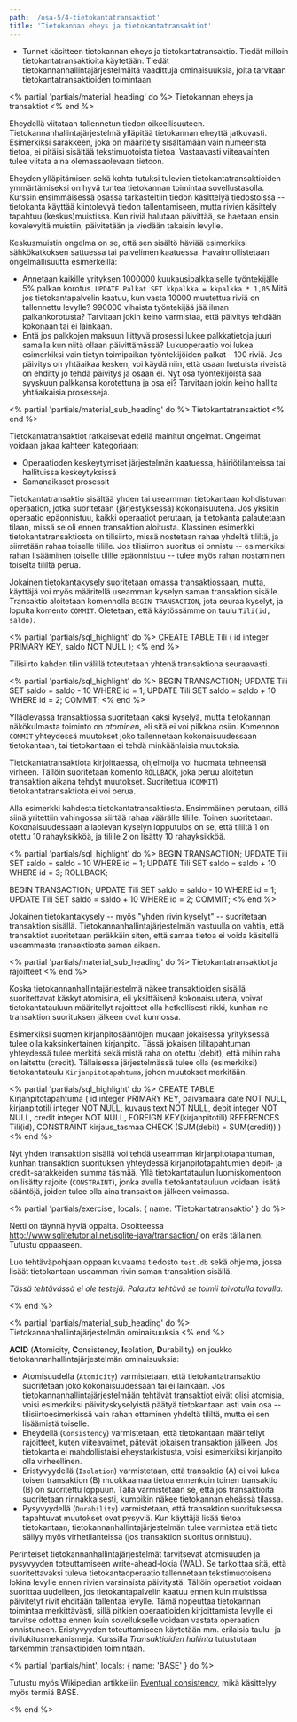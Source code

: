 ```yaml
---
path: '/osa-5/4-tietokantatransaktiot'
title: 'Tietokannan eheys ja tietokantatransaktiot'
---
```



<text-box variant='learningObjectives' name='Oppimistavoitteet'>

- Tunnet käsitteen tietokannan eheys ja tietokantatransaktio. Tiedät milloin tietokantatransaktioita käytetään. Tiedät tietokannanhallintajärjestelmältä vaadittuja ominaisuuksia, joita tarvitaan tietokantatransaktioiden toimintaan.

</text-box>



<% partial 'partials/material_heading' do %>
  Tietokannan eheys ja transaktiot
<% end %>

<p>
  Eheydellä viitataan tallennetun tiedon oikeellisuuteen. Tietokannanhallintajärjestelmä ylläpitää tietokannan eheyttä jatkuvasti. Esimerkiksi sarakkeen, joka on määritelty sisältämään vain numeerista tietoa, ei pitäisi sisältää tekstimuotoista tietoa. Vastaavasti viiteavainten tulee viitata aina olemassaolevaan tietoon.
</p>

<p>
  Eheyden ylläpitämisen sekä kohta tutuksi tulevien tietokantatransaktioiden ymmärtämiseksi on hyvä tuntea tietokannan toimintaa sovellustasolla. Kurssin ensimmäisessä osassa tarkasteltiin tiedon käsittelyä tiedostoissa -- tietokanta käyttää kiintolevyä tiedon tallentamiseen, mutta rivien käsittely tapahtuu (keskus)muistissa. Kun riviä halutaan päivittää, se haetaan ensin kovalevyltä muistiin, päivitetään ja viedään takaisin levylle.
</p>

<p>
  Keskusmuistin ongelma on se, että sen sisältö häviää esimerkiksi sähkökatkoksen sattuessa tai palvelimen kaatuessa. Havainnollistetaan ongelmallisuutta esimerkeillä:
</p>

<ul>
  <li>Annetaan kaikille yrityksen 1000000 kuukausipalkkaiselle työntekijälle 5% palkan korotus. <code>UPDATE Palkat SET kkpalkka = kkpalkka * 1,05</code> Mitä jos tietokantapalvelin kaatuu, kun vasta 10000 muutettua riviä on tallennettu levylle? 990000 vihaista työntekijää jää ilman palkankorotusta? Tarvitaan jokin keino varmistaa, että päivitys tehdään kokonaan tai ei lainkaan.</li>
  <li>Entä jos palkkojen maksuun liittyvä prosessi lukee palkkatietoja juuri samalla kun niitä ollaan päivittämässä? Lukuoperaatio voi lukea esimerkiksi vain tietyn toimipaikan työntekijöiden palkat - 100 riviä. Jos päivitys on yhtäaikaa kesken, voi käydä niin, että osaan luetuista riveistä on ehditty jo tehdä päivitys ja osaan ei. Nyt osa työntekijöistä saa syyskuun palkkansa korotettuna ja osa ei? Tarvitaan jokin keino hallita yhtäaikaisia prosesseja.</li>
</ul>


<% partial 'partials/material_sub_heading' do %>
  Tietokantatransaktiot
<% end %>

<p>
  Tietokantatransaktiot ratkaisevat edellä mainitut ongelmat. Ongelmat voidaan jakaa kahteen kategoriaan:
</p>

<ul>
  <li>Operaatioden keskeytymiset järjestelmän kaatuessa, häiriötilanteissa tai hallituissa keskeytyksissä</li>
  <li>Samanaikaset prosessit</li>
</ul>

<p>
  Tietokantatransaktio sisältää yhden tai useamman tietokantaan kohdistuvan operaation, jotka suoritetaan (järjestyksessä) kokonaisuutena. Jos yksikin operaatio epäonnistuu, kaikki operaatiot perutaan, ja tietokanta palautetaan tilaan, missä se oli ennen transaktion aloitusta. Klassinen esimerkki tietokantatransaktiosta on tilisiirto, missä nostetaan rahaa yhdeltä tililtä, ja siirretään rahaa toiselle tilille. Jos tilisiirron suoritus ei onnistu -- esimerkiksi rahan lisääminen toiselle tilille epäonnistuu -- tulee myös rahan nostaminen toiselta tililtä perua.
</p>

<p>
  Jokainen tietokantakysely suoritetaan omassa transaktiossaan, mutta, käyttäjä voi myös määritellä useamman kyselyn saman transaktion sisälle. Transaktio aloitetaan komennolla <code>BEGIN TRANSACTION</code>, jota seuraa kyselyt, ja lopulta komento <code>COMMIT</code>. Oletetaan, että käytössämme on taulu <code>Tili(id, saldo)</code>.
</p>

<% partial 'partials/sql_highlight' do %>
CREATE TABLE Tili (
    id integer PRIMARY KEY,
    saldo NOT NULL
);
<% end %>

<p>
  Tilisiirto kahden tilin välillä toteutetaan yhtenä transaktiona seuraavasti.
</p>

<% partial 'partials/sql_highlight' do %>
BEGIN TRANSACTION;
  UPDATE Tili SET saldo = saldo - 10 WHERE id = 1;
  UPDATE Tili SET saldo = saldo + 10 WHERE id = 2;
COMMIT;
<% end %>

<p>
  Ylläolevassa transaktiossa suoritetaan kaksi kyselyä, mutta tietokannan näkökulmasta toiminto on <em>atominen</em>, eli sitä ei voi pilkkoa osiin. Komennon <code>COMMIT</code> yhteydessä muutokset joko tallennetaan kokonaisuudessaan tietokantaan, tai tietokantaan ei tehdä minkäänlaisia muutoksia.
</p>

<p>
  Tietokantatransaktiota kirjoittaessa, ohjelmoija voi huomata tehneensä virheen. Tällöin suoritetaan komento <code>ROLLBACK</code>, joka peruu aloitetun transaktion aikana tehdyt muutokset. Suoritettua (<code>COMMIT</code>) tietokantatransaktiota ei voi perua.
</p>

<p>
  Alla esimerkki kahdesta tietokantatransaktiosta. Ensimmäinen perutaan, sillä siinä yritettiin vahingossa siirtää rahaa väärälle tilille. Toinen suoritetaan. Kokonaisuudessaan allaolevan kyselyn lopputulos on se, että tililtä 1 on otettu 10 rahayksikköä, ja tilille 2 on lisätty 10 rahayksikköä.
</p>

<% partial 'partials/sql_highlight' do %>
BEGIN TRANSACTION;
  UPDATE Tili SET saldo = saldo - 10 WHERE id = 1;
  UPDATE Tili SET saldo = saldo + 10 WHERE id = 3;
ROLLBACK;

BEGIN TRANSACTION;
  UPDATE Tili SET saldo = saldo - 10 WHERE id = 1;
  UPDATE Tili SET saldo = saldo + 10 WHERE id = 2;
COMMIT;
<% end %>

<p>
  Jokainen tietokantakysely -- myös "yhden rivin kyselyt" -- suoritetaan transaktion sisällä. Tietokannanhallintajärjestelmän vastuulla on vahtia, että transaktiot suoritetaan peräkkäin siten, että samaa tietoa ei voida käsitellä useammasta transaktiosta saman aikaan.
</p>


<% partial 'partials/material_sub_heading' do %>
  Tietokantatransaktiot ja rajoitteet
<% end %>

<p>
  Koska tietokannanhallintajärjestelmä näkee transaktioiden sisällä suoritettavat käskyt atomisina, eli yksittäisenä kokonaisuutena, voivat tietokantatauluun määritellyt rajoitteet olla hetkellisesti rikki, kunhan ne transaktion suorituksen jälkeen ovat kunnossa.
</p>

<p>
  Esimerkiksi suomen kirjanpitosääntöjen mukaan jokaisessa yrityksessä tulee olla kaksinkertainen kirjanpito. Tässä jokaisen tilitapahtuman yhteydessä tulee merkitä sekä mistä raha on otettu (debit), että mihin raha on laitettu (credit). Tällaisessa järjestelmässä tulee olla (esimerkiksi) tietokantataulu <code>Kirjanpitotapahtuma</code>, johon muutokset merkitään.
</p>

<% partial 'partials/sql_highlight' do %>
CREATE TABLE Kirjanpitotapahtuma
(
    id integer PRIMARY KEY,
    paivamaara date NOT NULL,
    kirjanpitotili integer NOT NULL,
    kuvaus text NOT NULL,
    debit integer NOT NULL,
    credit integer NOT NULL,
    FOREIGN KEY(kirjanpitotili) REFERENCES Tili(id),
    CONSTRAINT kirjaus_tasmaa CHECK (SUM(debit) = SUM(credit))
)
<% end %>

<p>
  Nyt yhden transaktion sisällä voi tehdä useamman kirjanpitotapahtuman, kunhan transaktion suorituksen yhteydessä kirjanpitotapahtumien debit- ja credit-sarakkeiden summa täsmää. Yllä tietokantataulun luomiskomentoon on lisätty rajoite (<code>CONSTRAINT</code>), jonka avulla tietokantatauluun voidaan lisätä sääntöjä, joiden tulee olla aina transaktion jälkeen voimassa.
</p>

<% partial 'partials/exercise', locals: { name: 'Tietokantatransaktio' } do %>

  <p>
    Netti on täynnä hyviä oppaita. Osoitteessa <a href="http://www.sqlitetutorial.net/sqlite-java/transaction/" target="_blank">http://www.sqlitetutorial.net/sqlite-java/transaction/</a> on eräs tällainen. Tutustu oppaaseen.
  </p>

  <p>
    Luo tehtäväpohjaan oppaan kuvaama tiedosto <code>test.db</code> sekä ohjelma, jossa lisäät tietokantaan useamman rivin saman transaktion sisällä.
  </p>

  <p>
    <em>
      Tässä tehtävässä ei ole testejä. Palauta tehtävä se toimii toivotulla tavalla.
    </em>
  </p>

<% end %>


<% partial 'partials/material_sub_heading' do %>
  Tietokannanhallintajärjestelmän ominaisuuksia
<% end %>


<p>
  <strong>ACID</strong> (<strong>A</strong>tomicity, <strong>C</strong>onsistency, <strong>I</strong>solation, <strong>D</strong>urability) on joukko tietokannanhallintajärjestelmän ominaisuuksia:
</p>

<ul>

  <li>Atomisuudella (<code>Atomicity</code>) varmistetaan, että tietokantatransaktio suoritetaan joko kokonaisuudessaan tai ei lainkaan. Jos tietokannanhallintajärjestelmään tehtävät transaktiot eivät olisi atomisia, voisi esimerkiksi päivityskyselyistä päätyä tietokantaan asti vain osa -- tilisiirtoesimerkissä vain rahan ottaminen yhdeltä tililtä, mutta ei sen lisäämistä toiselle.</li>

  <li>Eheydellä (<code>Consistency</code>) varmistetaan, että tietokantaan määritellyt rajoitteet, kuten viiteavaimet, pätevät jokaisen transaktion jälkeen. Jos tietokanta ei mahdollistaisi eheystarkistusta, voisi esimerkiksi kirjanpito olla virheellinen.</li>

  <li>Eristyvyydellä (<code>Isolation</code>) varmistetaan, että transaktio (A) ei voi lukea toisen transaktion (B) muokkaamaa tietoa ennenkuin toinen transaktio (B) on suoritettu loppuun. Tällä varmistetaan se, että jos transaktioita suoritetaan rinnakkaisesti, kumpikin näkee tietokannan eheässä tilassa.</li>

  <li>Pysyvyydellä (<code>Durability</code>) varmistetaan, että transaktion suorituksessa tapahtuvat muutokset ovat pysyviä. Kun käyttäjä lisää tietoa tietokantaan, tietokannanhallintajärjestelmän tulee varmistaa että tieto säilyy myös virhetilanteissa (jos transaktion suoritus onnistuu).</li>

</ul>

<p>
  Perinteiset tietokannanhallintajärjestelmät tarvitsevat atomisuuden ja pysyvyyden toteuttamiseen write-ahead-lokia (WAL). Se tarkoittaa sitä, että suoritettavaksi tuleva tietokantaoperaatio tallennetaan tekstimuotoisena lokina levylle ennen rivien varsinaista päivitystä. Tällöin operaatiot voidaan suorittaa uudelleen, jos tietokantapalvelin kaatuu ennen kuin muistissa päivitetyt rivit ehditään tallentaa levylle. Tämä nopeuttaa tietokannan toimintaa merkittävästi, sillä pitkien operaatioiden kirjoittamista levylle ei tarvitse odottaa ennen kuin sovellukselle voidaan vastata operaation onnistuneen. Eristyvyyden toteuttamiseen käytetään mm. erilaisia taulu- ja rivilukitusmekanismeja. Kurssilla <em>Transaktioiden hallinta</em> tutustutaan tarkemmin transaktioiden toimintaan.
</p>




<% partial 'partials/hint', locals: { name: 'BASE' } do %>

  <p>
    Tutustu myös Wikipedian artikkeliin <a href="https://en.wikipedia.org/wiki/Eventual_consistency" target="_blank">Eventual consistency</a>, mikä käsittelyy myös termiä BASE.
  </p>

<% end %>
